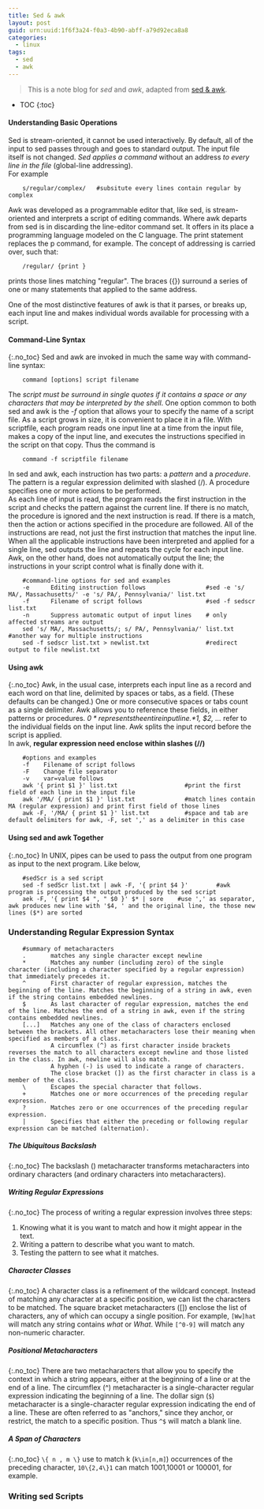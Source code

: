 ```yaml
---
title: Sed & awk
layout: post
guid: urn:uuid:1f6f3a24-f0a3-4b90-abff-a79d92eca8a8
categories:
  - linux
tags:
  - sed
  - awk
---
```


> This is a note blog for *sed* and *awk*, adapted from [sed & awk](http://docstore.mik.ua/orelly/unix/sedawk/index.htm).

* TOC
{:toc}

#### Understanding Basic Operations
Sed is stream-oriented, it cannot be used interactively. By default, all of the input to sed passes through and goes to standard output. 
The input file itself is not changed. *Sed applies a command* without an address *to every line in the file* (global-line addressing).  
For example

```
    s/regular/complex/   #subsitute every lines contain regular by complex
```

Awk was developed as a programmable editor that, like sed, is stream-oriented and interprets a script of editing commands. 
Where awk departs from sed is in discarding the line-editor command set. It offers in its place a programming language modeled on the C language. 
The print statement replaces the p command, for example. The concept of addressing is carried over, such that:

```
    /regular/ {print }
```

prints those lines matching "regular". The braces ({}) surround a series of one or many statements that applied to the same address.

One of the most distinctive features of awk is that it parses, or breaks up, each input line and makes individual words available for processing with a script.

#### Command-Line Syntax
{:.no_toc}
Sed and awk are invoked in much the same way with command-line syntax:

```
    command [options] script filename
```

The *script must be surround in single quotes if it contains a space or any characters that may be interpreted by the shell*. One option common
to both sed and awk is the *-f* option that allows your to specify the name of a script file. As a script grows in size, it is convenient to place
it in a file. With scriptfile, each program reads one input line at a time from the input file, makes a copy of the input line, and 
executes the instructions specified in the script on that copy. Thus the command is 

```
    command -f scriptfile filename
```

In sed and awk, each instruction has two parts: a *pattern* and a *procedure*. The pattern is a regular expression delimited with slashed (/).
A procedure specifies one or more actions to be performed.  
As each line of input is read, the program reads the first instruction in the script and checks the pattern against the current line. 
If there is no match, the procedure is ignored and the next instruction is read. If there is a match, then the action or actions specified in the procedure are followed. 
All of the instructions are read, not just the first instruction that matches the input line.  
When all the applicable instructions have been interpreted and applied for a single line, sed outputs the line and repeats the cycle for each input line. 
Awk, on the other hand, does not automatically output the line; the instructions in your script control what is finally done with it.

```
    #command-line options for sed and examples
    -e      Editing instruction follows                 #sed -e 's/ MA/, Massachusetts/' -e 's/ PA/, Pennsylvania/' list.txt
    -f      Filename of script follows                  #sed -f sedscr list.txt
    -n      Suppress automatic output of input lines    # only affected streams are output
    sed 's/ MA/, Massachusetts/; s/ PA/, Pennsylvania/' list.txt   #another way for multiple instructions
    sed -f sedscr list.txt > newlist.txt                #redirect output to file newlist.txt
```

#### Using awk
{:.no_toc}
Awk, in the usual case, interprets each input line as a record and each word on that line, delimited by spaces or tabs, 
as a field. (These defaults can be changed.) One or more consecutive spaces or tabs count as a single delimiter. 
Awk allows you to reference these fields, in either patterns or procedures. *$0* represents the entire input line. *$1, $2, ...* refer 
to the individual fields on the input line. Awk splits the input record before the script is applied.  
In awk, **regular expression need enclose within slashes (//)**

```
    #options and examples
    -f    Filename of script follows
    -F    Change file separator
    -v    var=value follows
    awk '{ print $1 }' list.txt                   #print the first field of each line in the input file
    awk '/MA/ { print $1 }' list.txt              #match lines contain MA (regular expression) and print first field of those lines
    awk -F, '/MA/ { print $1 }' list.txt          #space and tab are default delimiters for awk, -F, set ',' as a delimiter in this case
```

#### Using sed and awk Together
{:.no_toc}
In UNIX, pipes can be used to pass the output from one program as input to the next program. Like below,

```
    #sedScr is a sed script
    sed -f sedScr list.txt | awk -F, '{ print $4 }'        #awk program is processing the output produced by the sed script
    aek -F, '{ print $4 ", " $0 }' $* | sore    #use ',' as separator, awk produces new line with '$4, ' and the original line, the those new lines ($*) are sorted 
```


### Understanding Regular Expression Syntax

```
    #summary of metacharacters
    .       matches any single character except newline
    *       Matches any number (including zero) of the single character (including a character specified by a regular expression) that immediately precedes it.
    ^       First character of regular expression, matches the beginning of the line. Matches the beginning of a string in awk, even if the string contains embedded newlines.
    $       As last character of regular expression, matches the end of the line. Matches the end of a string in awk, even if the string contains embedded newlines.
    [...]   Matches any one of the class of characters enclosed between the brackets. All other metacharacters lose their meaning when specified as members of a class.
            A circumflex (^) as first character inside brackets reverses the match to all characters except newline and those listed in the class. In awk, newline will also match. 
            A hyphen (-) is used to indicate a range of characters.
            The close bracket (]) as the first character in class is a member of the class. 
    \       Escapes the special character that follows.
    +       Matches one or more occurrences of the preceding regular expression.
    ?       Matches zero or one occurrences of the preceding regular expression.
    |       Specifies that either the preceding or following regular expression can be matched (alternation).
```

##### The Ubiquitous Backslash
{:.no_toc}
The backslash (\) metacharacter transforms metacharacters into ordinary characters (and ordinary characters into metacharacters).

##### Writing Regular Expressions
{:.no_toc}
The process of writing a regular expression involves three steps:

1. Knowing what it is you want to match and how it might appear in the text.
2. Writing a pattern to describe what you want to match.
3. Testing the pattern to see what it matches.

##### Character Classes
{:.no_toc}
A character class is a refinement of the wildcard concept. Instead of matching any character at a specific position, we can list the characters to be matched. 
The square bracket metacharacters ([]) enclose the list of characters, any of which can occupy a single position.
For example, `[Ww]hat` will match any string contains *what* or *What*. While `[^0-9]` will match any non-numeric character.

##### Positional Metacharacters
{:.no_toc}
There are two metacharacters that allow you to specify the context in which a string appears, either at the beginning of a line or at the end of a line. 
The circumflex (^) metacharacter is a single-character regular expression indicating the beginning of a line. The dollar sign (`$`) metacharacter 
is a single-character regular expression indicating the end of a line. These are often referred to as "anchors," since they anchor, 
or restrict, the match to a specific position. Thus `^$` will match a blank line.

##### A Span of Characters
{:.no_toc}
`\{ n , m \}` use to match k (``k\in[n,m]``) occurrences of the preceding character, `10\{2,4\}1` can match 1001,10001 or 100001, for example. 


### Writing sed Scripts
